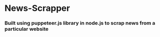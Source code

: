 # News-Scrapper
### Built using puppeteer.js library in node.js to scrap news from a particular website
